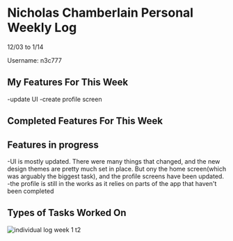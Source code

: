 # Nicholas Chamberlain Personal Weekly Log

12/03 to 1/14

Username: n3c777

## My Features For This Week

-update UI
-create profile screen

## Completed Features For This Week

## Features in progress

-UI is mostly updated. There were many things that changed, and the new design themes are pretty much set in place. But ony the home screen(which was arguably the biggest task), and the profile screens have been updated.
-the profile is still in the works as it relies on parts of the app that haven't been completed

## Types of Tasks Worked On

![individual log week 1 t2](https://i.postimg.cc/hjhJqsys/Jan-14.png)
